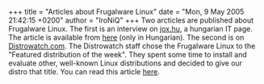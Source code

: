 +++
title = "Articles about Frugalware Linux"
date = "Mon, 9 May 2005 21:42:15 +0200"
author = "IroNiQ"
+++
Two arcticles are published about Frugalware Linux. The first is an interview on [jox.hu](http://www.jox.hu), a hungarian IT page. The article is available from [here](http://www.jox.hu/cikk/?id=141&r=12) (only in Hungarian). The second is on [Distrowatch.com](http://distrowatch.com). The Distrowatch staff chose the Frugalware Linux to the "Featured distribution of the week". They spent some time to install and evaluate other, well-known Linux distributions and decided to give our distro that title. You can read this article [here](http://distrowatch.com/weekly.php?issue=20050509#fdow).  
